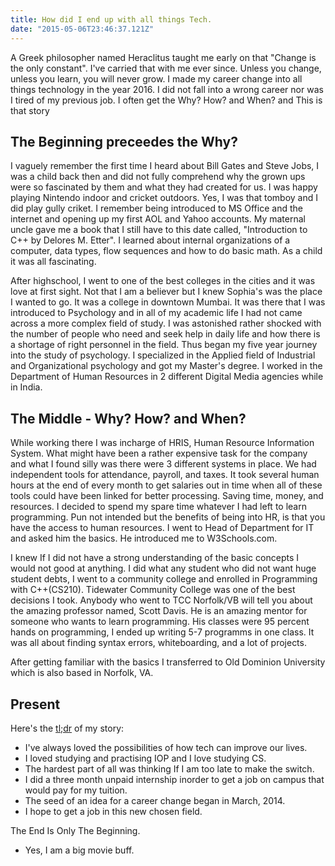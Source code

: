 ```yaml
---
title: How did I end up with all things Tech.
date: "2015-05-06T23:46:37.121Z"
---
```


A Greek philosopher named Heraclitus taught me early on that "Change is the only constant". I've carried that with me ever since. Unless you change, unless you learn, you will never grow. I made my career change into
all things technology in the year 2016. I did not fall into a wrong career nor was I tired of my previous job. I often get the Why? How? and When? and This is that story

## The Beginning preceedes the Why?
I vaguely remember the first time I heard about Bill Gates and Steve Jobs, I was a child back then and did not fully comprehend why the grown ups were so fascinated by them and what they had created for us. I was happy playing Nintendo indoor and cricket outdoors. Yes, I was that tomboy and I did play gully criket. I remember being introduced to MS Office and the internet and opening up my first AOL and Yahoo accounts. My maternal uncle gave me a book that I still have to this date called, "Introduction to C++ by Delores M. Etter". I learned about internal organizations of a computer, data types, flow sequences and how to do basic math. As a child it was all fascinating.

After highschool, I went to one of the best colleges in the cities and it was love at first sight. Not that I am a believer but I knew Sophia's was the place I wanted to go. It was a college in downtown Mumbai. It was there that I was introduced to Psychology and in all of my academic life I had not came across a more complex field of study. I was astonished rather shocked with the number of people who need and seek help in daily life and how there is a shortage of right personnel in the field. Thus began my five year journey into the study of psychology. I specialized in the Applied field of Industrial and Organizational psychology and got my Master's degree. I worked in the Department of Human Resources in 2 different Digital Media agencies while in India.

## The Middle - Why? How? and When?
While working there I was incharge of HRIS, Human Resource Information System. What might have been a rather expensive task for the company and what I found silly was there were 3 different systems in place. We had independent tools for attendance, payroll, and taxes. It took several human hours at the end of every month to get salaries out in time when all of these tools could have been linked for better processing. Saving time, money, and resources. I decided to spend my spare time whatever I had left to learn programming. Pun not intended but the benefits of being into HR, is that you have the access to human resources. I went to Head of Department for IT and asked him the basics. He introduced me to W3Schools.com.

I knew If I did not have a strong understanding of the basic concepts I would not good at anything. I did what any student who did not want huge student debts, I went to a community college and enrolled in Programming with C++(CS210). Tidewater Community College was one of the best decisions I took. Anybody who went to TCC Norfolk/VB will tell you about the amazing professor named, Scott Davis. He is an amazing mentor for someone who wants to learn programming. His classes were 95 percent hands on programming, I ended up writing 5-7 programms in one class. It was all about finding syntax errors, whiteboarding, and a lot of projects.

After getting familiar with the basics I transferred to Old Dominion University which is also based in Norfolk, VA.

## Present

Here's the [tl;dr](https://en.wikipedia.org/wiki/Wikipedia:Too_long;_didn%27t_read) of my story:

- I've always loved the possibilities of how tech can improve our lives.
- I loved studying and practising IOP and I love studying CS.
- The hardest part of all was thinking If I am too late to make the switch.
- I did a three month unpaid internship inorder to get a job on campus that would pay for my tuition.
- The seed of an idea for a career change began in March, 2014.
- I hope to get a job in this new chosen field.

The End Is Only The Beginning.


- Yes, I am a big movie buff. 